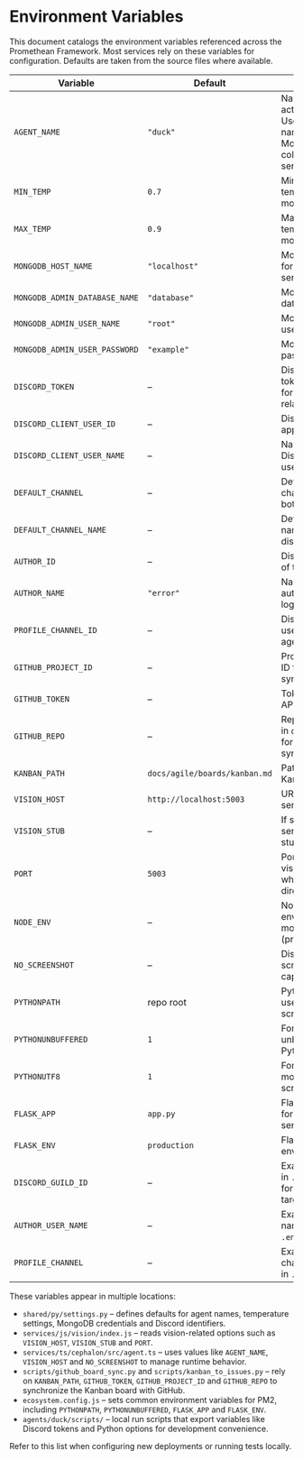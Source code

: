 # Environment Variables

This document catalogs the environment variables referenced across the Promethean Framework.
Most services rely on these variables for configuration. Defaults are taken from the source files where available.

| Variable | Default | Description |
|----------|---------|-------------|
| `AGENT_NAME` | `"duck"` | Name of the active agent. Used to namespace MongoDB collections and service logs. |
| `MIN_TEMP` | `0.7` | Minimum temperature for model sampling. |
| `MAX_TEMP` | `0.9` | Maximum temperature for model sampling. |
| `MONGODB_HOST_NAME` | `"localhost"` | MongoDB host for shared services. |
| `MONGODB_ADMIN_DATABASE_NAME` | `"database"` | MongoDB database name. |
| `MONGODB_ADMIN_USER_NAME` | `"root"` | MongoDB username. |
| `MONGODB_ADMIN_USER_PASSWORD` | `"example"` | MongoDB password. |
| `DISCORD_TOKEN` | – | Discord bot token. Required for Cephalon and related services. |
| `DISCORD_CLIENT_USER_ID` | – | Discord application ID. |
| `DISCORD_CLIENT_USER_NAME` | – | Name of the Discord client user. |
| `DEFAULT_CHANNEL` | – | Default Discord channel ID for bot output. |
| `DEFAULT_CHANNEL_NAME` | – | Default channel name used for display. |
| `AUTHOR_ID` | – | Discord user ID of the bot author. |
| `AUTHOR_NAME` | `"error"` | Name of the bot author used in logs. |
| `PROFILE_CHANNEL_ID` | – | Discord channel used as the agent profile. |
| `GITHUB_PROJECT_ID` | – | Project column ID for board syncing scripts. |
| `GITHUB_TOKEN` | – | Token for GitHub API access. |
| `GITHUB_REPO` | – | Repository name in `owner/repo` form for issue sync. |
| `KANBAN_PATH` | `docs/agile/boards/kanban.md` | Path to the local Kanban board. |
| `VISION_HOST` | `http://localhost:5003` | URL of the vision service. |
| `VISION_STUB` | – | If set, vision service returns stub images. |
| `PORT` | `5003` | Port used by the vision service when running directly. |
| `NODE_ENV` | – | Node environment mode (production/test). |
| `NO_SCREENSHOT` | – | Disables screenshot capture in tests. |
| `PYTHONPATH` | repo root | Python path used in PM2 scripts. |
| `PYTHONUNBUFFERED` | `1` | Forces unbuffered Python output. |
| `PYTHONUTF8` | `1` | Forces UTF‑8 mode for Python scripts. |
| `FLASK_APP` | `app.py` | Flask entry point for the TTS service. |
| `FLASK_ENV` | `production` | Flask environment. |
| `DISCORD_GUILD_ID` | – | Example variable in `.env.example` for guild targeting. |
| `AUTHOR_USER_NAME` | – | Example author name in `.env.example`. |
| `PROFILE_CHANNEL` | – | Example profile channel variable in `.env.example`. |

These variables appear in multiple locations:

- `shared/py/settings.py` – defines defaults for agent names, temperature settings, MongoDB credentials and Discord identifiers.
- `services/js/vision/index.js` – reads vision-related options such as `VISION_HOST`, `VISION_STUB` and `PORT`.
- `services/ts/cephalon/src/agent.ts` – uses values like `AGENT_NAME`, `VISION_HOST` and `NO_SCREENSHOT` to manage runtime behavior.
- `scripts/github_board_sync.py` and `scripts/kanban_to_issues.py` – rely on `KANBAN_PATH`, `GITHUB_TOKEN`, `GITHUB_PROJECT_ID` and `GITHUB_REPO` to synchronize the Kanban board with GitHub.
- `ecosystem.config.js` – sets common environment variables for PM2, including `PYTHONPATH`, `PYTHONUNBUFFERED`, `FLASK_APP` and `FLASK_ENV`.
- `agents/duck/scripts/` – local run scripts that export variables like Discord tokens and Python options for development convenience.

Refer to this list when configuring new deployments or running tests locally.
